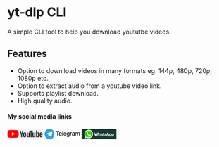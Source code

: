 # yt-dlp CLI
A simple CLI tool to help you download yoututbe videos.

## Features
* Option to downlload videos in many formats eg. 144p, 480p, 720p, 1080p etc.
* Option to extract audio from a youtube video link.
* Supports playlist download.
* High quality audio.

#### My social media links
<a href='https://www.youtube.com/channel/UCtVgLGT-EfVYmem6XZFCwYw' target='_blank'>
    <img src='images/yticon.png' style='width: 80px; height:25px' alt='youtube-icon'></a>
    <a href='https://shadoworbs.t.me' target='_blank'>
    <img src='images/tlogo.png' style='height: 25px; width: 80px; color: #7cc9f8;' alt='telegram-icon'></a>
    <a href='https://wa.me/+233547348131' target='_blank'>
    <img src='images/walogo.png' style='width: 80px; height: 25px;' alt='whatsapp-icon'>


